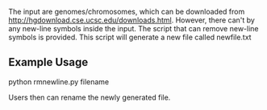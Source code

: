 The input are genomes/chromosomes, which can be downloaded from http://hgdownload.cse.ucsc.edu/downloads.html.
However, there can't by any new-line symbols inside the input. The script that can remove new-line symbols is provided. This script will generate a new file called newfile.txt

## Example Usage
python rmnewline.py filename

Users then can rename the newly generated file.
